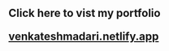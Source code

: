 <h2>
 <p>
  Click here to vist my portfolio
 </p>
 <a href="https://venkateshmadari.netlify.app/" target="_blank">venkateshmadari.netlify.app</a>
</h2>
